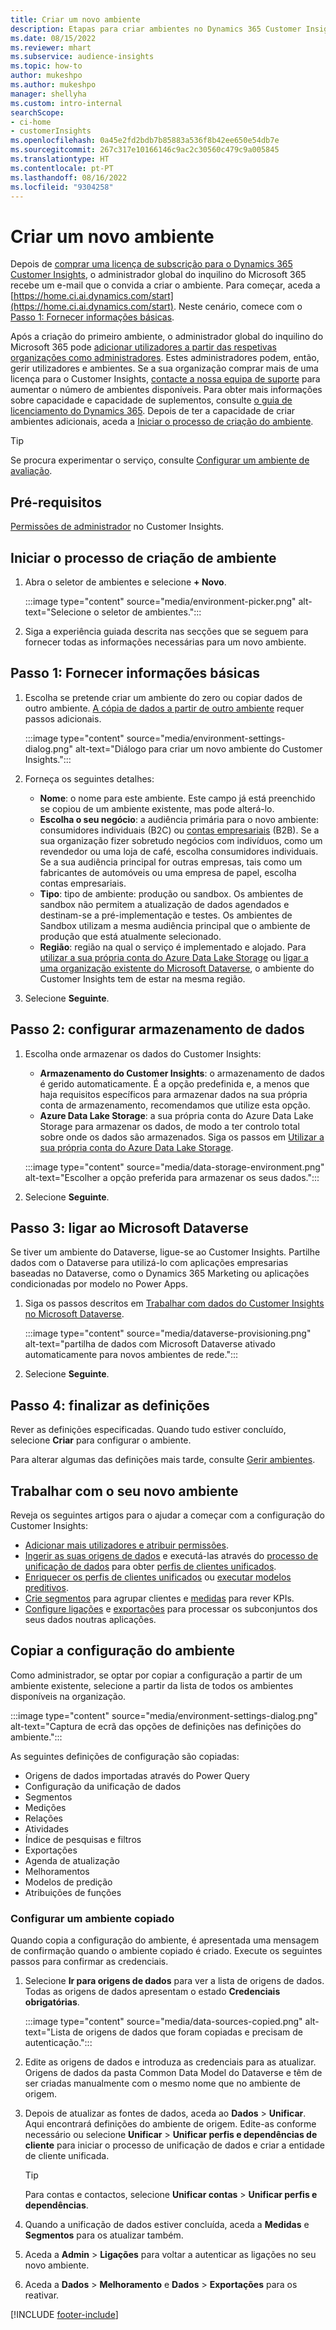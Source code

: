 ```yaml
---
title: Criar um novo ambiente
description: Etapas para criar ambientes no Dynamics 365 Customer Insights.
ms.date: 08/15/2022
ms.reviewer: mhart
ms.subservice: audience-insights
ms.topic: how-to
author: mukeshpo
ms.author: mukeshpo
manager: shellyha
ms.custom: intro-internal
searchScope:
- ci-home
- customerInsights
ms.openlocfilehash: 0a45e2fd2bdb7b85883a536f8b42ee650e54db7e
ms.sourcegitcommit: 267c317e10166146c9ac2c30560c479c9a005845
ms.translationtype: HT
ms.contentlocale: pt-PT
ms.lasthandoff: 08/16/2022
ms.locfileid: "9304258"
---
```

# <a name="create-a-new-environment"></a>Criar um novo ambiente

Depois de [comprar uma licença de subscrição para o Dynamics 365 Customer Insights](paid-license.md), o administrador global do inquilino do Microsoft 365 recebe um e-mail que o convida a criar o ambiente. Para começar, aceda a [https://home.ci.ai.dynamics.com/start](https://home.ci.ai.dynamics.com/start). Neste cenário, comece com o [Passo 1: Fornecer informações básicas](#step-1-provide-basic-information).

Após a criação do primeiro ambiente, o administrador global do inquilino do Microsoft 365 pode [adicionar utilizadores a partir das respetivas organizações como administradores](permissions.md). Estes administradores podem, então, gerir utilizadores e ambientes. Se a sua organização comprar mais de uma licença para o Customer Insights, [contacte a nossa equipa de suporte](https://go.microsoft.com/fwlink/?linkid=2079641) para aumentar o número de ambientes disponíveis. Para obter mais informações sobre capacidade e capacidade de suplementos, consulte [o guia de licenciamento do Dynamics 365](https://go.microsoft.com/fwlink/?LinkId=866544). Depois de ter a capacidade de criar ambientes adicionais, aceda a [Iniciar o processo de criação do ambiente](#start-the-environment-creation-process).

> [!TIP]
> Se procura experimentar o serviço, consulte [Configurar um ambiente de avaliação](trial-signup.md).

## <a name="prerequisites"></a>Pré-requisitos

[Permissões de administrador](permissions.md) no Customer Insights.

## <a name="start-the-environment-creation-process"></a>Iniciar o processo de criação de ambiente

1. Abra o seletor de ambientes e selecione **+ Novo**.
  
   :::image type="content" source="media/environment-picker.png" alt-text="Selecione o seletor de ambientes.":::

1. Siga a experiência guiada descrita nas secções que se seguem para fornecer todas as informações necessárias para um novo ambiente.

## <a name="step-1-provide-basic-information"></a>Passo 1: Fornecer informações básicas

1. Escolha se pretende criar um ambiente do zero ou copiar dados de outro ambiente. [A cópia de dados a partir de outro ambiente](#copy-the-environment-configuration) requer passos adicionais.

   :::image type="content" source="media/environment-settings-dialog.png" alt-text="Diálogo para criar um novo ambiente do Customer Insights.":::

1. Forneça os seguintes detalhes:

   - **Nome**: o nome para este ambiente. Este campo já está preenchido se copiou de um ambiente existente, mas pode alterá-lo.
   - **Escolha o seu negócio**: a audiência primária para o novo ambiente: consumidores individuais (B2C) ou [contas empresariais](work-with-business-accounts.md) (B2B). Se a sua organização fizer sobretudo negócios com indivíduos, como um revendedor ou uma loja de café, escolha consumidores individuais. Se a sua audiência principal for outras empresas, tais como um fabricantes de automóveis ou uma empresa de papel, escolha contas empresariais.
   - **Tipo**: tipo de ambiente: produção ou sandbox. Os ambientes de sandbox não permitem a atualização de dados agendados e destinam-se a pré-implementação e testes. Os ambientes de Sandbox utilizam a mesma audiência principal que o ambiente de produção que está atualmente selecionado.
   - **Região**: região na qual o serviço é implementado e alojado. Para [utilizar a sua própria conta do Azure Data Lake Storage](own-data-lake-storage.md) ou [ligar a uma organização existente do Microsoft Dataverse](customer-insights-dataverse.md), o ambiente do Customer Insights tem de estar na mesma região.

1. Selecione **Seguinte**.

## <a name="step-2-configure-data-storage"></a>Passo 2: configurar armazenamento de dados

1. Escolha onde armazenar os dados do Customer Insights:

   - **Armazenamento do Customer Insights**: o armazenamento de dados é gerido automaticamente. É a opção predefinida e, a menos que haja requisitos específicos para armazenar dados na sua própria conta de armazenamento, recomendamos que utilize esta opção.
   - **Azure Data Lake Storage**: a sua própria conta do Azure Data Lake Storage para armazenar os dados, de modo a ter controlo total sobre onde os dados são armazenados. Siga os passos em [Utilizar a sua própria conta do Azure Data Lake Storage](own-data-lake-storage.md).

   :::image type="content" source="media/data-storage-environment.png" alt-text="Escolher a opção preferida para armazenar os seus dados.":::

1. Selecione **Seguinte**.

## <a name="step-3-connect-to-microsoft-dataverse"></a>Passo 3: ligar ao Microsoft Dataverse

Se tiver um ambiente do Dataverse, ligue-se ao Customer Insights. Partilhe dados com o Dataverse para utilizá-lo com aplicações empresarias baseadas no Dataverse, como o Dynamics 365 Marketing ou aplicações condicionadas por modelo no Power Apps.

1. Siga os passos descritos em [Trabalhar com dados do Customer Insights no Microsoft Dataverse](customer-insights-dataverse.md).

   :::image type="content" source="media/dataverse-provisioning.png" alt-text="partilha de dados com Microsoft Dataverse ativado automaticamente para novos ambientes de rede.":::

1. Selecione **Seguinte**.

## <a name="step-4-finalize-the-settings"></a>Passo 4: finalizar as definições

Rever as definições especificadas. Quando tudo estiver concluído, selecione **Criar** para configurar o ambiente.

Para alterar algumas das definições mais tarde, consulte [Gerir ambientes](manage-environments.md).

## <a name="work-with-your-new-environment"></a>Trabalhar com o seu novo ambiente

Reveja os seguintes artigos para o ajudar a começar com a configuração do Customer Insights:

- [Adicionar mais utilizadores e atribuir permissões](permissions.md).
- [Ingerir as suas origens de dados](data-sources.md) e executá-las através do [processo de unificação de dados](data-unification.md) para obter [perfis de clientes unificados](customer-profiles.md).
- [Enriquecer os perfis de clientes unificados](enrichment-hub.md) ou [executar modelos preditivos](predictions-overview.md).
- [Crie segmentos](segments.md) para agrupar clientes e [medidas](measures.md) para rever KPIs.
- [Configure ligações](connections.md) e [exportações](export-destinations.md) para processar os subconjuntos dos seus dados noutras aplicações.

## <a name="copy-the-environment-configuration"></a>Copiar a configuração do ambiente

Como administrador, se optar por copiar a configuração a partir de um ambiente existente, selecione a partir da lista de todos os ambientes disponíveis na organização.

:::image type="content" source="media/environment-settings-dialog.png" alt-text="Captura de ecrã das opções de definições nas definições do ambiente.":::

As seguintes definições de configuração são copiadas:

- Origens de dados importadas através do Power Query
- Configuração da unificação de dados
- Segmentos
- Medições
- Relações
- Atividades
- Índice de pesquisas e filtros
- Exportações
- Agenda de atualização
- Melhoramentos
- Modelos de predição
- Atribuições de funções

### <a name="set-up-a-copied-environment"></a>Configurar um ambiente copiado

Quando copia a configuração do ambiente, é apresentada uma mensagem de confirmação quando o ambiente copiado é criado. Execute os seguintes passos para confirmar as credenciais.

1. Selecione **Ir para origens de dados** para ver a lista de origens de dados. Todas as origens de dados apresentam o estado **Credenciais obrigatórias**.

   :::image type="content" source="media/data-sources-copied.png" alt-text="Lista de origens de dados que foram copiadas e precisam de autenticação.":::

1. Edite as origens de dados e introduza as credenciais para as atualizar. Origens de dados da pasta Common Data Model do Dataverse e têm de ser criadas manualmente com o mesmo nome que no ambiente de origem.

1. Depois de atualizar as fontes de dados, aceda ao **Dados** > **Unificar**. Aqui encontrará definições do ambiente de origem. Edite-as conforme necessário ou selecione **Unificar** > **Unificar perfis e dependências de cliente** para iniciar o processo de unificação de dados e criar a entidade de cliente unificada.

   > [!TIP]
   > Para contas e contactos, selecione **Unificar contas** > **Unificar perfis e dependências**.

1. Quando a unificação de dados estiver concluída, aceda a **Medidas** e **Segmentos** para os atualizar também.

1. Aceda a **Admin** > **Ligações** para voltar a autenticar as ligações no seu novo ambiente.

1. Aceda a **Dados** > **Melhoramento** e **Dados** > **Exportações** para os reativar.

[!INCLUDE [footer-include](includes/footer-banner.md)]
